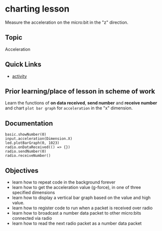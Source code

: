 # charting lesson

Measure the acceleration on the micro:bit in the "z" direction.

## Topic

Acceleration

## Quick Links

* [activity](/microbit/lessons/charting/activity)


## Prior learning/place of lesson in scheme of work

Learn the functions of **on data received**, **send number** and **receive number** and chart `plot bar graph` for `acceleration` in the "x" dimension.

## Documentation

```cards
basic.showNumber(0)
input.acceleration(Dimension.X)
led.plotBarGraph(0, 1023)
radio.onDataReceived(() => {})
radio.sendNumber(0)
radio.receiveNumber()
```

## Objectives

* learn how to repeat code in the background forever
* learn how to get the acceleration value (g-force), in one of three specified dimensions
* learn how to display a vertical bar graph based on the value and high value.
* learn how to register code to run when a packet is received over radio
* learn how to broadcast a number data packet to other micro:bits connected via radio
* learn how to read the next radio packet as a number data packet

